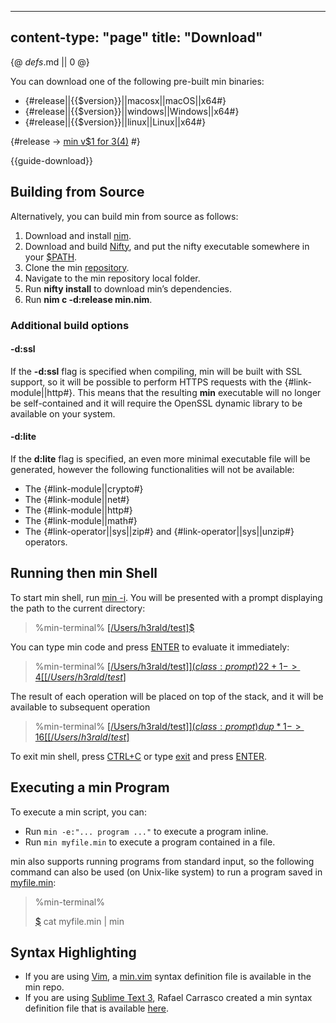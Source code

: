 -----
content-type: "page"
title: "Download"
-----
{@ _defs_.md || 0 @}


You can download one of the following pre-built min binaries:

* {#release||{{$version}}||macosx||macOS||x64#}
* {#release||{{$version}}||windows||Windows||x64#}
* {#release||{{$version}}||linux||Linux||x64#}

{#release -> [min v$1 for $3 ($4)](https://github.com/h3rald/min/releases/download/v$1/min\_v$1\_$2\_$4.zip) #}

{{guide-download}}

## Building from Source

Alternatively, you can build min from source as follows:

1. Download and install [nim](https://nim-lang.org).
2. Download and build [Nifty](https://github.com/h3rald/nifty), and put the nifty executable somewhere in your [$PATH](class:kwd).
3. Clone the min [repository](https://github.com/h3rald/min).
4. Navigate to the min repository local folder.
5. Run **nifty install** to download min’s dependencies.
7. Run **nim c -d:release min.nim**.

### Additional build options


#### -d:ssl

If the **-d:ssl** flag is specified when compiling, min will be built with SSL support, so it will be possible to perform HTTPS requests with the {#link-module||http#}. This means that the resulting **min** executable will no longer be self-contained and it will require the OpenSSL dynamic library to be available on your system.

#### -d:lite

If the **d:lite** flag is specified, an even more minimal executable file will be generated, however the following functionalities will not be available:

* The {#link-module||crypto#}
* The {#link-module||net#}
* The {#link-module||http#}
* The {#link-module||math#}
* The {#link-operator||sys||zip#} and {#link-operator||sys||unzip#} operators.

## Running then min Shell

To start min shell, run [min -i](class:cmd). You will be presented with a prompt displaying the path to the current directory:

> %min-terminal%
> [[/Users/h3rald/test]$](class:prompt)

You can type min code and press [ENTER](class:kbd) to evaluate it immediately:

> %min-terminal%
> [[/Users/h3rald/test]$](class:prompt) 2 2 +
> {1} -> 4 
> [[/Users/h3rald/test]$](class:prompt)

The result of each operation will be placed on top of the stack, and it will be available to subsequent operation

> %min-terminal%
> [[/Users/h3rald/test]$](class:prompt) dup *
> {1} -> 16
> [[/Users/h3rald/test]$](class:prompt)

To exit min shell, press [CTRL+C](class:kbd) or type [exit](class:cmd) and press [ENTER](class:kbd).

## Executing a min Program

To execute a min script, you can:

* Run `min -e:"... program ..."` to execute a program inline.
* Run `min myfile.min` to execute a program contained in a file.

min also supports running programs from standard input, so the following command can also be used (on Unix-like system) to run a program saved in [myfile.min](class:file):

> %min-terminal%
> 
> [$](class:prompt) cat myfile.min | min

## Syntax Highlighting

* If you are using [Vim](https://www.vim.org), a [min.vim](https://github.com/h3rald/min/blob/master/min.vim) syntax definition file is available in the min repo.
* If you are using [Sublime Text 3](https://www.sublimetext.com/3), Rafael Carrasco created a min syntax definition file that is available [here](https://github.com/rscarrasco/min-sublime-syntax).
